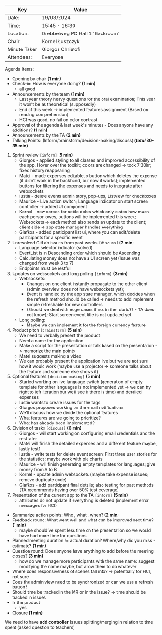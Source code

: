 | Key | Value                           |
| --- |---------------------------------|
| Date: | 19/03/2024                      |
| Time: | 15:45 - 16:30                   |
| Location: | Drebbelweg PC Hall 1 'Backroom' |
| Chair | Kornel Łuszczyk                 |
| Minute Taker | Giorgos Christofi               |
| Attendees: | Everyone                        |
Agenda Items:
- Opening by chair **(1 min)**
- Check-in: How is everyone doing? **(1 min)**
	- all good
- Announcements by the team **(1 min)**
	- Last year theory heavy questions for the oral examination; This year it won’t be as theoretical (supposedly)
	- End of this week -> 	implemented features assignment (Based on reading comprehension)
	- HCI was good, no fail on color contrast
- Approval of the agenda & last week's minutes - Does anyone have any additions? **(1 min)**
- Announcements by the TA **(2 min)**
- Talking Points: (Inform/brainstorm/decision-making/discuss) **(*total* 30-35 min)**
1. Sprint review `[inform]` **(5 min)**
	- Giorgos - applied styling to all classes and improved accessibility of the app. Hover over the toolkit; colors are changed -> took 7:30hr; fixed history reappearing
	- Matei - made expenses editable, x button which deletes the expense (it didn’t work in the backhand, but now it works); implemented buttons for filtering the expenses and needs to integrate after websockets
	- Iustin - delete events admin story, pop-ups, Listview for checkboxes
	- Maurice - Live action switch; Language indicator on start screen controller -> added UI component
	- Kornel - new screen for settle debts which only states how much each person owes, buttons will be implemented this week; Websockets -> each method also sends an update to the client; client side -> app state manager handles everything 
	- Glafkos -  added participant list ui, where you can edit/delete participants for a specific event
2. Unresolved GitLab issues from past weeks `[discuss]` **(2 min)**
	- Language selector indicator (solved)
	- EventList is in Descending order which should be Ascending 
	- Calculating money does not have a UI screen yet (Issue was changed from week 3 to 7)
	- Endpoints must be restful
3. Updates on websockets and long polling `[inform]` **(3 min)**
	- Websockets: 
		- Changes on one client instantly propagate to the other client (admin overview does not have websockets yet); 
		- Event is handled by the app state manager, which decides when the refresh method should be called -> needs to add implement simple refreshable for new controllers. 
		- (Should we deal with edge cases if not in the rubric?? - TA does not know); Start screen event title is not updated yet 
	- Long polling: 
		- Maybe we can implement it for the foreign currency feature
4. Product pitch `[brainstorm]` **(5 min)**
	- We need to verbally present the product 
	- Need a name for the application 
	- Make a script for the presentation or talk based on the presentation -> memorize the main points
	- Matei suggests making a video 
	- We can probably present the application live but we are not sure how it would work (maybe use a projector -> someone talks about the feature and someone else shows it)
5. Optional features `[decision-making]` **(5 min)**
	- Started working on live language switch (generation of empty template for other languages is not implemented yet -> we can try right to left iteration but we’ll see if there is time) and detailed expenses 
	- Iustin wants to create issues for the tags
	- Giorgos proposes working on the email notifications
	- We’ll discuss how we divide the optional features 
	- What features are we going to prioritize?
	- What has already been implemented?
6. Division of tasks `[discuss]` **(6 min)**
	- Giorgos - will start working on configuring email credentials and the rest later
	- Matei will finish the detailed expenses and a different feature maybe, lastly test1
	- Iustin - write tests for delete event screen; First three user stories for the statistics; maybe work with pie charts
	- Maurice - will finish generating empty templates for languages; give money from A to B
	- Kornel - update admin websockets (maybe take expense issues; remove duplicate code)
	- Glafkos - add participant final details; also testing for past methods 
(TA recommends having over 50% test coverage)
7. Presentation of the current app to the TA `[inform]` **(5 min)**
	- attributes do not update if everything is deleted (implement error messages for HCI)
- Summarize action points: Who , what , when? **(2 min)**
- Feedback round: What went well and what can be improved next time? **(1 min)**
	- maybe should’ve spent less time on the presentation so we would have had more time for questions
- Planned meeting duration != actual duration? Where/why did you miss -estimate? **(1 min)**
- Question round: Does anyone have anything to add before the meeting closes? **(3 min)**
	- how do we manage more participants with the same name: suggest modifying the name maybe, but allow them to do whatever
- Where does responsiveness of scenes fall into? -> potentially for HCI, not sure
- Does the admin view need to be synchronized or can we use a refresh button?
- Should time be tracked in the MR or in the issue? -> time should be tracked in issues
- Is the product
	- yes
- Closure **(1 min)**

We need to have **add controller**
Issues splitting/merging in relation to time spent (asked question to teachers)



